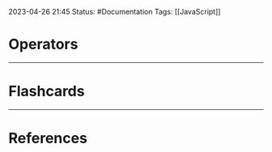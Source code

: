 2023-04-26 21:45
Status: #Documentation 
Tags: [[JavaScript]]

# Operators






___
# Flashcards



---
# References
